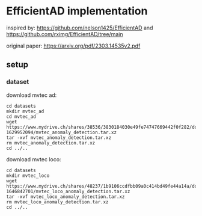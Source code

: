 # EfficientAD implementation
inspired by:
https://github.com/nelson1425/EfficientAD and https://github.com/rximg/EfficientAD/tree/main

original paper: https://arxiv.org/pdf/2303.14535v2.pdf

## setup

### dataset
download mvtec ad:
```
cd datasets
mkdir mvtec_ad
cd mvtec_ad
wget https://www.mydrive.ch/shares/38536/3830184030e49fe74747669442f0f282/download/420938113-1629952094/mvtec_anomaly_detection.tar.xz
tar -xvf mvtec_anomaly_detection.tar.xz
rm mvtec_anomaly_detection.tar.xz
cd ../..
```

download mvtec loco:
```
cd datasets
mkdir mvtec_loco
wget https://www.mydrive.ch/shares/48237/1b9106ccdfbb09a0c414bd49fe44a14a/download/430647091-1646842701/mvtec_loco_anomaly_detection.tar.xz
tar -xvf mvtec_loco_anomaly_detection.tar.xz
rm mvtec_loco_anomaly_detection.tar.xz
cd ../..
```